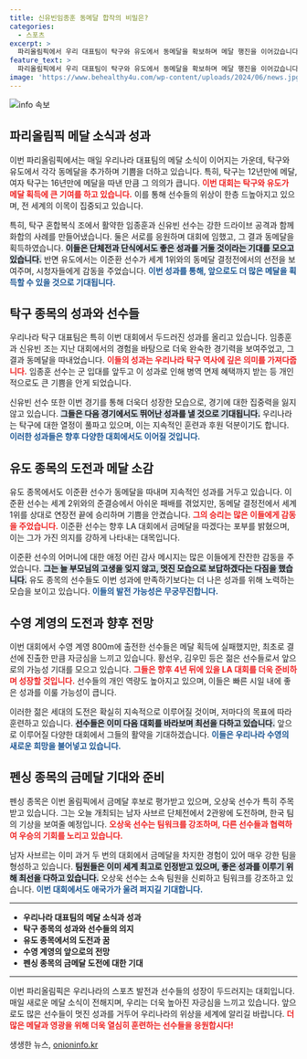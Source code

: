 ```yaml
---
title: 신유빈임종훈 동메달 합작의 비밀은?
categories:
  - 스포츠
excerpt: >
  파리올림픽에서 우리 대표팀이 탁구와 유도에서 동메달을 확보하며 메달 행진을 이어갔습니다. 아름다운 경기장에서 감동의 순간이 펼쳐지고, 다음 경기에서는 더 큰 기대가 모아지고 있습니다!
feature_text: >
  파리올림픽에서 우리 대표팀이 탁구와 유도에서 동메달을 확보하며 메달 행진을 이어갔습니다. 아름다운 경기장에서 감동의 순간이 펼쳐지고, 다음 경기에서는 더 큰 기대가 모아지고 있습니다!
image: 'https://www.behealthy4u.com/wp-content/uploads/2024/06/news.jpg'
---
```


<p><img src="https://www.behealthy4u.com/wp-content/uploads/2024/06/news.jpg" alt="info 속보" /></p>

<h2 data-ke-size="size26">파리올림픽 메달 소식과 성과</h2>

<p data-ke-size="size16">이번 파리올림픽에서는 매일 우리나라 대표팀의 메달 소식이 이어지는 가운데, 탁구와 유도에서 각각 동메달을 추가하며 기쁨을 더하고 있습니다. 특히, 탁구는 12년만에 메달, 여자 탁구는 16년만에 메달을 따낸 만큼 그 의의가 큽니다. <b><span style="color: #ee2323;">이번 대회는 탁구와 유도가 메달 획득에 큰 기여를 하고 있습니다.</span></b> 이를 통해 선수들의 위상이 한층 드높아지고 있으며, 전 세계의 이목이 집중되고 있습니다.</p>

<p data-ke-size="size16">특히, 탁구 혼합복식 조에서 활약한 임종훈과 신유빈 선수는 강한 드라이브 공격과 함께 화합의 사례를 만들어냈습니다. 둘은 서로를 응원하며 대회에 임했고, 그 결과 동메달을 획득하였습니다. <b><span style="background-color: #21538527;">이들은 단체전과 단식에서도 좋은 성과를 거둘 것이라는 기대를 모으고 있습니다.</span></b> 반면 유도에서는 이준환 선수가 세계 1위와의 동메달 결정전에서의 선전을 보여주며, 시청자들에게 감동을 주었습니다. <b><span style="color: #1a5490;">이번 성과를 통해, 앞으로도 더 많은 메달을 획득할 수 있을 것으로 기대됩니다.</span></b></p>

<h2 data-ke-size="size26">탁구 종목의 성과와 선수들</h2>

<p data-ke-size="size16">우리나라 탁구 대표팀은 특히 이번 대회에서 두드러진 성과를 올리고 있습니다. 임종훈과 신유빈 조는 지난 대회에서의 경험을 바탕으로 더욱 완숙한 경기력을 보여주었고, 그 결과 동메달을 따내었습니다. <b><span style="color: #ee2323;">이들의 성과는 우리나라 탁구 역사에 깊은 의미를 가져다줍니다.</span></b> 임종훈 선수는 군 입대를 앞두고 이 성과로 인해 병역 면제 혜택까지 받는 등 개인적으로도 큰 기쁨을 안게 되었습니다.</p>

<p data-ke-size="size16">신유빈 선수 또한 이번 경기를 통해 더욱더 성장한 모습으로, 경기에 대한 집중력을 잃지 않고 있습니다. <b><span style="background-color: #21538527;">그들은 다음 경기에서도 뛰어난 성과를 낼 것으로 기대됩니다.</span></b> 우리나라는 탁구에 대한 열정이 풀파고 있으며, 이는 지속적인 훈련과 후원 덕분이기도 합니다. <b><span style="color: #1a5490;">이러한 성과들은 향후 다양한 대회에서도 이어질 것입니다.</span></b></p>

<h2 data-ke-size="size26">유도 종목의 도전과 메달 소감</h2>

<p data-ke-size="size16">유도 종목에서도 이준환 선수가 동메달을 따내며 지속적인 성과를 거두고 있습니다. 이준환 선수는 세계 2위와의 준결승에서 아쉬운 패배를 겪었지만, 동메달 결정전에서 세계 1위를 상대로 연장전 끝에 승리하며 기쁨을 안겼습니다. <b><span style="color: #ee2323;">그의 승리는 많은 이들에게 감동을 주었습니다.</span></b> 이준환 선수는 향후 LA 대회에서 금메달을 따겠다는 포부를 밝혔으며, 이는 그가 가진 의지를 강하게 나타내는 대목입니다.</p>

<p data-ke-size="size16">이준환 선수의 어머니에 대한 애정 어린 감사 메시지는 많은 이들에게 잔잔한 감동을 주었습니다. <b><span style="background-color: #21538527;">그는 늘 부모님의 고생을 잊지 않고, 멋진 모습으로 보답하겠다는 다짐을 했습니다.</span></b> 유도 종목의 선수들도 이번 성과에 만족하기보다는 더 나은 성과를 위해 노력하는 모습을 보이고 있습니다. <b><span style="color: #1a5490;">이들의 발전 가능성은 무궁무진합니다.</span></b></p>

<h2 data-ke-size="size26">수영 계영의 도전과 향후 전망</h2>

<p data-ke-size="size16">이번 대회에서 수영 계영 800m에 출전한 선수들은 메달 획득에 실패했지만, 최초로 결선에 진출한 만큼 자긍심을 느끼고 있습니다. 황선우, 김우민 등은 젊은 선수들로서 앞으로의 가능성 기대를 모으고 있습니다. <b><span style="color: #ee2323;">그들은 향후 4년 뒤에 있을 LA 대회를 더욱 준비하며 성장할 것입니다.</span></b> 선수들의 개인 역량도 높아지고 있으며, 이들은 빠른 시일 내에 좋은 성과를 이룰 가능성이 큽니다.</p>

<p data-ke-size="size16">이러한 젊은 세대의 도전은 확실히 지속적으로 이루어질 것이며, 저마다의 목표에 따라 훈련하고 있습니다. <b><span style="background-color: #21538527;">선수들은 이미 다음 대회를 바라보며 최선을 다하고 있습니다.</span></b> 앞으로 이루어질 다양한 대회에서 그들의 활약을 기대하겠습니다. <b><span style="color: #1a5490;">이들은 우리나라 수영의 새로운 희망을 불어넣고 있습니다.</span></b></p>

<h2 data-ke-size="size26">펜싱 종목의 금메달 기대와 준비</h2>

<p data-ke-size="size16">펜싱 종목은 이번 올림픽에서 금메달 후보로 평가받고 있으며, 오상욱 선수가 특히 주목받고 있습니다. 그는 오늘 개최되는 남자 사브르 단체전에서 2관왕에 도전하며, 한국 팀의 기상을 보여줄 예정입니다. <b><span style="color: #ee2323;">오상욱 선수는 팀워크를 강조하며, 다른 선수들과 협력하여 우승의 기회를 노리고 있습니다.</span></b></p>

<p data-ke-size="size16">남자 사브르는 이미 과거 두 번의 대회에서 금메달을 차지한 경험이 있어 매우 강한 팀을 형성하고 있습니다. <b><span style="background-color: #21538527;">팀원들은 이미 세계 최고로 인정받고 있으며, 좋은 성과를 이루기 위해 최선을 다하고 있습니다.</span></b> 오상욱 선수는 소속 팀원을 신뢰하고 팀워크를 강조하고 있습니다. <b><span style="color: #1a5490;">이번 대회에서도 애국가가 울려 퍼지길 기대합니다.</span></b></p>

<hr />

<ul>
  <li><b>우리나라 대표팀의 메달 소식과 성과</b></li>
  <li><b>탁구 종목의 성과와 선수들의 의지</b></li>
  <li><b>유도 종목에서의 도전과 꿈</b></li>
  <li><b>수영 계영의 앞으로의 전망</b></li>
  <li><b>펜싱 종목의 금메달 도전에 대한 기대</b></li>
</ul>

<hr />

<p data-ke-size="size16">이번 파리올림픽은 우리나라의 스포츠 발전과 선수들의 성장이 두드러지는 대회입니다. 매일 새로운 메달 소식이 전해지며, 우리는 더욱 높아진 자긍심을 느끼고 있습니다. 앞으로도 많은 선수들이 멋진 성과를 거두어 우리나라의 위상을 세계에 알리길 바랍니다. <b><span style="color: #ee2323;">더 많은 메달과 영광을 위해 더욱 열심히 훈련하는 선수들을 응원합시다!</span></b></p>
생생한 뉴스, <a href="https://onioninfo.kr" rel="dofollow">onioninfo.kr</a>


